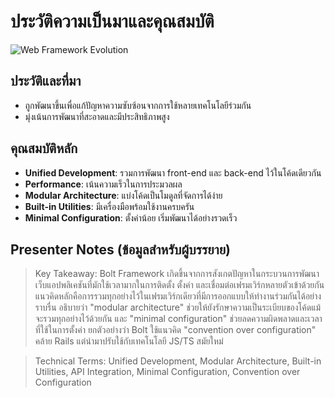 # ประวัติความเป็นมาและคุณสมบัติ

![Web Framework Evolution](https://www.google.com/search?q=web+framework+evolution+history&tbm=isch)

## ประวัติและที่มา
- ถูกพัฒนาขึ้นเพื่อแก้ปัญหาความซับซ้อนจากการใช้หลายเทคโนโลยีร่วมกัน
- มุ่งเน้นการพัฒนาที่สะอาดและมีประสิทธิภาพสูง

## คุณสมบัติหลัก
- **Unified Development**: รวมการพัฒนา front-end และ back-end ไว้ในโค้ดเดียวกัน
- **Performance**: เน้นความเร็วในการประมวลผล
- **Modular Architecture**: แบ่งโค้ดเป็นโมดูลที่จัดการได้ง่าย
- **Built-in Utilities**: มีเครื่องมือพร้อมใช้งานครบครัน
- **Minimal Configuration**: ตั้งค่าน้อย เริ่มพัฒนาได้อย่างรวดเร็ว

## Presenter Notes (ข้อมูลสำหรับผู้บรรยาย)

> Key Takeaway: Bolt Framework เกิดขึ้นจากการสังเกตปัญหาในกระบวนการพัฒนาเว็บแอปพลิเคชันที่มักใช้เวลามากในการติดตั้ง ตั้งค่า และเชื่อมต่อเฟรมเวิร์กหลายตัวเข้าด้วยกัน แนวคิดหลักคือการรวมทุกอย่างไว้ในเฟรมเวิร์กเดียวที่มีการออกแบบให้ทำงานร่วมกันได้อย่างราบรื่น อธิบายว่า "modular architecture" ช่วยให้ยังรักษาความเป็นระเบียบของโค้ดแม้จะรวมทุกอย่างไว้ด้วยกัน และ "minimal configuration" ช่วยลดความผิดพลาดและเวลาที่ใช้ในการตั้งค่า ยกตัวอย่างว่า Bolt ใช้แนวคิด "convention over configuration" คล้าย Rails แต่นำมาปรับใช้กับเทคโนโลยี JS/TS สมัยใหม่

> Technical Terms: Unified Development, Modular Architecture, Built-in Utilities, API Integration, Minimal Configuration, Convention over Configuration
